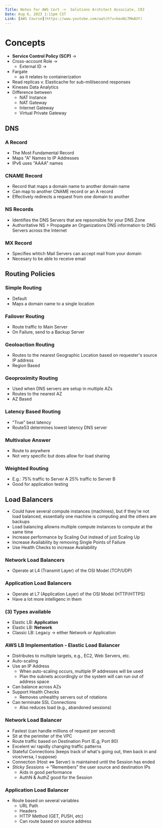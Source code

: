 ```yaml
---
Title: Notes for AWS Cert ->  Solutions Architect Associate, C03
Date: Aug 6, 2023 1:11pm CST
Link: [AWS Course](https://www.youtube.com/watch?v=keoNi7MmAUY)
---
```


# Concepts
+ **Service Control Policy (SCP)** ->
+ Cross-account Role ->
  + External ID ->
+ Fargate
  + as it relates to containerization
+ Read replicas v. Elasticache for sub-mililsecond responses
+ Kineses Data Analytics
+ Difference between
  + NAT Instance
  + NAT Gateway
  + Internet Gateway
  + Virtual Private Gateway

DNS
---
### A Record
- The Most Fundamental Record
- Maps "A" Names to IP Addresses
- IPv6 uses "AAAA" names
### CNAME Record
- Record that maps a domain name to another domain name
- Can map to another CNAME record or an A record
- Effectively redirects a request from one domain to another
### NS Records
- Identifies the DNS Servers that are repsonsible for your DNS Zone
- Authoritative NS > Propagate an Organizations DNS information to DNS Servers across the Internet
### MX Record
- Specifies whtich Mail Servers can accept mail from your domain
- Necesary to be able to receive email

Routing Policies
----------------
### Simple Routing
- Default
- Maps a domain name to a single location
### Failover Routing
- Route traffic to Main Server
- On Failure, send to a Backup Server
### Geoloaction Routing
- Routes to the nearest Geographic Location based on requester's source IP address
- Region Based
### Geoproximity Routing
- Used when DNS servers are setup in multiple AZs
- Routes to the nearest AZ
- AZ Based
### Latency Based Routing
- "True" best latency
- Route53 determines lowest latency DNS server
### Multivalue Answer
- Route to anywhere
- Not very specific but does allow for load sharing
### Weighted Routing
- E.g.: 75% traffic to Server A
        25% traffic to Server B
- Good for application testing

Load Balancers
--------------
- Could have several compute instances (machines), but if they're not load balanced, essentially one machine is computing and the others are backups
- Load balancing allowns multiple compute instances to compute at the same time
- Increase performance by Scaling Out instead of just Scaling Up
- Increase Availability by removing Single Points of Failure
- Use Health Checks to increase Availability
### Network Load Balancers
- Operate at L4 (Transmit Layer) of the OSI Model (TCP/UDP)
### Application Load Balancers
- Operate at L7 (Application Layer) of the OSI Model (HTTP/HTTPS)
- Have a lot more intelligenc in them
### (3) Types available
- Elastic LB: **Application**
- Elastic LB: **Network**
- Classic LB: Legacy -> either Network or Application
### AWS LB Implementation - Elastic Load Balancer
- Distributes to multiple targets, e.g., EC2, Web Servers, etc.
- Auto-scaling
- Use an IP Address
  - When auto-scaling occurs, multiple IP addresses will be used
  - Plan the subnets accordingly or the system will can run out of address space
- Can balance across AZs
- Support Health Checks
  - Removes unhealthy servers out of rotations
- Can terminate SSL Connections
  - Also reduces load (e.g., abandoned sessions)
### Network Load Balancer
- Fastest (can handle millions of request per second)
- Sit at the perimiter of the VPC
- Route traffic based on Destination Port (E.g, Port 80)
- Excelent w/ rapidly changing traffic patterns
- Stateful Connections (keeps track of what's going out, then back in and vice/versa, I suppose)
- Connection (Host <=> Server) is maintained until the Session has ended
- *Sticky Sessions* -> "Remembers" the user source and destination IPs
  - Aids in good performance
  - AuthN & AuthZ good for the Session
### Application Load Balancer
- Route based on several variables
  - URL Path
  - Headers
  - HTTP Method (GET, PUSH, etc)
  - Can route based on source address
